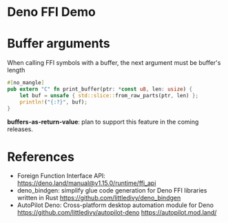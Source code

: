 Deno FFI Demo
===============

# Buffer arguments

When calling FFI symbols with a buffer, the next argument must be buffer's length

```rust
#[no_mangle]
pub extern "C" fn print_buffer(ptr: *const u8, len: usize) {
    let buf = unsafe { std::slice::from_raw_parts(ptr, len) };
    println!("{:?}", buf);
}
```

**buffers-as-return-value**: plan to support this feature in the coming releases.

# References

* Foreign Function Interface API: https://deno.land/manual@v1.15.0/runtime/ffi_api
* deno_bindgen: simplify glue code generation for Deno FFI libraries written in Rust https://github.com/littledivy/deno_bindgen
* AutoPilot Deno: Cross-platform desktop automation module for Deno https://github.com/littledivy/autopilot-deno https://autopilot.mod.land/
